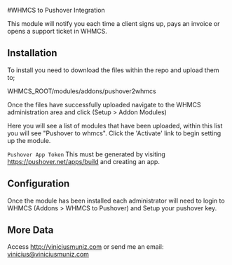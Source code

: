 #WHMCS to Pushover Integration

This module will notify you each time a client signs up, pays an invoice or opens a support ticket in WHMCS.

## Installation

To install you need to download the files within the repo and upload them to;

WHMCS_ROOT/modules/addons/pushover2whmcs

Once the files have successfully uploaded navigate to the WHMCS administration area and click (Setup > Addon Modules)

Here you will see a list of modules that have been uploaded, within this list you will see "Pushover to whmcs". Click the 'Activate' link to begin setting up the module.

`Pushover App Token` This must be generated by visiting https://pushover.net/apps/build and creating an app.


## Configuration

Once the module has been installed each administrator will need to login to WHMCS (Addons > WHMCS to Pushover) and Setup your pushover key.

## More Data
Access http://viniciusmuniz.com or send me an email: vinicius@viniciusmuniz.com
